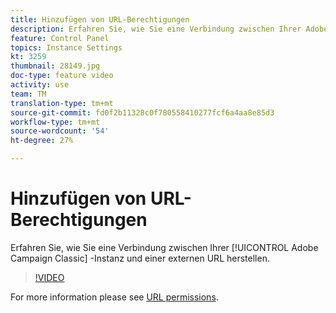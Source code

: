 ```yaml
---
title: Hinzufügen von URL-Berechtigungen
description: Erfahren Sie, wie Sie eine Verbindung zwischen Ihrer Adobe Campaign Classic-Instanz und einer externen URL herstellen.
feature: Control Panel
topics: Instance Settings
kt: 3259
thumbnail: 28149.jpg
doc-type: feature video
activity: use
team: TM
translation-type: tm+mt
source-git-commit: fd0f2b11328c0f780558410277fcf6a4aa8e85d3
workflow-type: tm+mt
source-wordcount: '54'
ht-degree: 27%

---
```



# Hinzufügen von URL-Berechtigungen

Erfahren Sie, wie Sie eine Verbindung zwischen Ihrer [!UICONTROL Adobe Campaign Classic] -Instanz und einer externen URL herstellen.

>[!VIDEO](https://video.tv.adobe.com/v/28149?quality=12)

For more information please see [URL permissions](https://docs.adobe.com/content/help/de-DE/control-panel/using/instances-settings/url-permissions.html).
